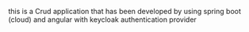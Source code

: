 this is a Crud application that has been developed by using spring boot (cloud) and angular  with keycloak authentication provider
